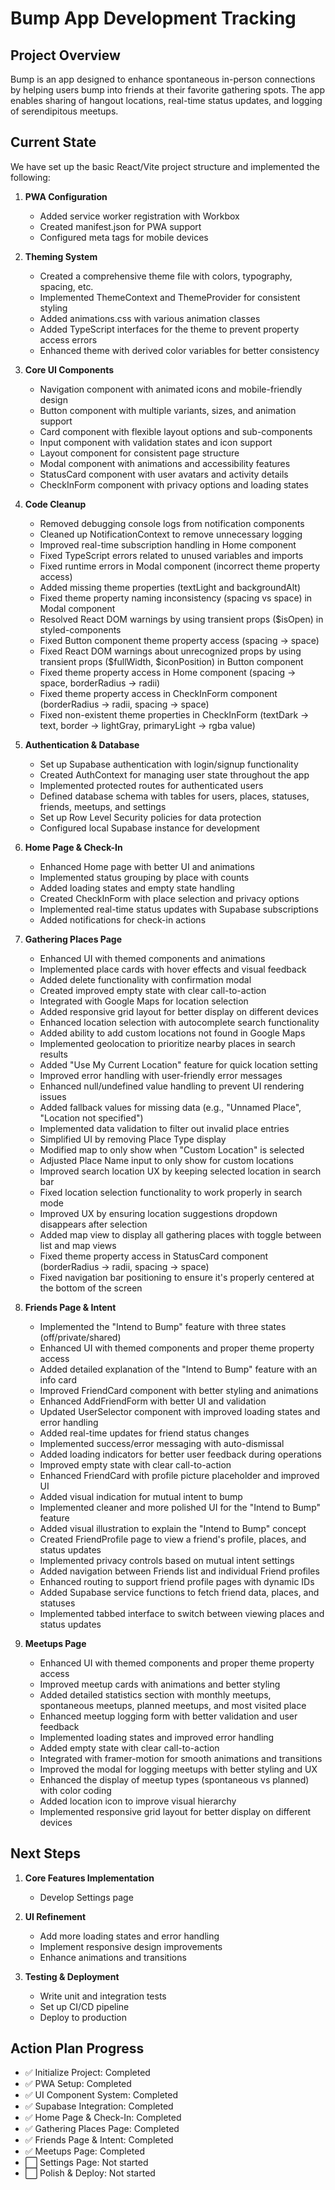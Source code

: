 # Bump App Development Tracking

## Project Overview
Bump is an app designed to enhance spontaneous in-person connections by helping users bump into friends at their favorite gathering spots. The app enables sharing of hangout locations, real-time status updates, and logging of serendipitous meetups.

## Current State
We have set up the basic React/Vite project structure and implemented the following:

1. **PWA Configuration**
   - Added service worker registration with Workbox
   - Created manifest.json for PWA support
   - Configured meta tags for mobile devices

2. **Theming System**
   - Created a comprehensive theme file with colors, typography, spacing, etc.
   - Implemented ThemeContext and ThemeProvider for consistent styling
   - Added animations.css with various animation classes
   - Added TypeScript interfaces for the theme to prevent property access errors
   - Enhanced theme with derived color variables for better consistency

3. **Core UI Components**
   - Navigation component with animated icons and mobile-friendly design
   - Button component with multiple variants, sizes, and animation support
   - Card component with flexible layout options and sub-components
   - Input component with validation states and icon support
   - Layout component for consistent page structure
   - Modal component with animations and accessibility features
   - StatusCard component with user avatars and activity details
   - CheckInForm component with privacy options and loading states

4. **Code Cleanup**
   - Removed debugging console logs from notification components
   - Cleaned up NotificationContext to remove unnecessary logging
   - Improved real-time subscription handling in Home component
   - Fixed TypeScript errors related to unused variables and imports
   - Fixed runtime errors in Modal component (incorrect theme property access)
   - Added missing theme properties (textLight and backgroundAlt)
   - Fixed theme property naming inconsistency (spacing vs space) in Modal component
   - Resolved React DOM warnings by using transient props ($isOpen) in styled-components
   - Fixed Button component theme property access (spacing → space)
   - Fixed React DOM warnings about unrecognized props by using transient props ($fullWidth, $iconPosition) in Button component
   - Fixed theme property access in Home component (spacing → space, borderRadius → radii)
   - Fixed theme property access in CheckInForm component (borderRadius → radii, spacing → space)
   - Fixed non-existent theme properties in CheckInForm (textDark → text, border → lightGray, primaryLight → rgba value)

5. **Authentication & Database**
   - Set up Supabase authentication with login/signup functionality
   - Created AuthContext for managing user state throughout the app
   - Implemented protected routes for authenticated users
   - Defined database schema with tables for users, places, statuses, friends, meetups, and settings
   - Set up Row Level Security policies for data protection
   - Configured local Supabase instance for development

6. **Home Page & Check-In**
   - Enhanced Home page with better UI and animations
   - Implemented status grouping by place with counts
   - Added loading states and empty state handling
   - Created CheckInForm with place selection and privacy options
   - Implemented real-time status updates with Supabase subscriptions
   - Added notifications for check-in actions

7. **Gathering Places Page**
   - Enhanced UI with themed components and animations
   - Implemented place cards with hover effects and visual feedback
   - Added delete functionality with confirmation modal
   - Created improved empty state with clear call-to-action
   - Integrated with Google Maps for location selection
   - Added responsive grid layout for better display on different devices
   - Enhanced location selection with autocomplete search functionality
   - Added ability to add custom locations not found in Google Maps
   - Implemented geolocation to prioritize nearby places in search results
   - Added "Use My Current Location" feature for quick location setting
   - Improved error handling with user-friendly error messages
   - Enhanced null/undefined value handling to prevent UI rendering issues
   - Added fallback values for missing data (e.g., "Unnamed Place", "Location not specified")
   - Implemented data validation to filter out invalid place entries
   - Simplified UI by removing Place Type display
   - Modified map to only show when "Custom Location" is selected
   - Adjusted Place Name input to only show for custom locations
   - Improved search location UX by keeping selected location in search bar
   - Fixed location selection functionality to work properly in search mode
   - Improved UX by ensuring location suggestions dropdown disappears after selection
   - Added map view to display all gathering places with toggle between list and map views
   - Fixed theme property access in StatusCard component (borderRadius → radii, spacing → space)
   - Fixed navigation bar positioning to ensure it's properly centered at the bottom of the screen

8. **Friends Page & Intent**
   - Implemented the "Intend to Bump" feature with three states (off/private/shared)
   - Enhanced UI with themed components and proper theme property access
   - Added detailed explanation of the "Intend to Bump" feature with an info card
   - Improved FriendCard component with better styling and animations
   - Enhanced AddFriendForm with better UI and validation
   - Updated UserSelector component with improved loading states and error handling
   - Added real-time updates for friend status changes
   - Implemented success/error messaging with auto-dismissal
   - Added loading indicators for better user feedback during operations
   - Improved empty state with clear call-to-action
   - Enhanced FriendCard with profile picture placeholder and improved UI
   - Added visual indication for mutual intent to bump
   - Implemented cleaner and more polished UI for the "Intend to Bump" feature
   - Added visual illustration to explain the "Intend to Bump" concept
   - Created FriendProfile page to view a friend's profile, places, and status updates
   - Implemented privacy controls based on mutual intent settings
   - Added navigation between Friends list and individual Friend profiles
   - Enhanced routing to support friend profile pages with dynamic IDs
   - Added Supabase service functions to fetch friend data, places, and statuses
   - Implemented tabbed interface to switch between viewing places and status updates

9. **Meetups Page**
   - Enhanced UI with themed components and proper theme property access
   - Improved meetup cards with animations and better styling
   - Added detailed statistics section with monthly meetups, spontaneous meetups, planned meetups, and most visited place
   - Enhanced meetup logging form with better validation and user feedback
   - Implemented loading states and improved error handling
   - Added empty state with clear call-to-action
   - Integrated with framer-motion for smooth animations and transitions
   - Improved the modal for logging meetups with better styling and UX
   - Enhanced the display of meetup types (spontaneous vs planned) with color coding
   - Added location icon to improve visual hierarchy
   - Implemented responsive grid layout for better display on different devices

## Next Steps
1. **Core Features Implementation**
   - Develop Settings page

2. **UI Refinement**
   - Add more loading states and error handling
   - Implement responsive design improvements
   - Enhance animations and transitions

3. **Testing & Deployment**
   - Write unit and integration tests
   - Set up CI/CD pipeline
   - Deploy to production

## Action Plan Progress
- ✅ Initialize Project: Completed
- ✅ PWA Setup: Completed
- ✅ UI Component System: Completed
- ✅ Supabase Integration: Completed
- ✅ Home Page & Check-In: Completed
- ✅ Gathering Places Page: Completed
- ✅ Friends Page & Intent: Completed
- ✅ Meetups Page: Completed
- ⬜ Settings Page: Not started
- ⬜ Polish & Deploy: Not started